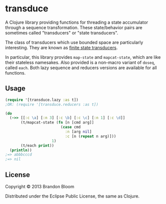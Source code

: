 # transduce

A Clojure library providing functions for threading a state accumulator through
a sequence transformation. These state/behavior pairs are sometimes called
"transducers" or "state transducers".

The class of transducers which use bounded space are particularly interesting.
They are known as [finite state transducers][1].

In particular, this library provides `map-state` and `mapcat-state`, which are
like their stateless namesakes. Also provided is a non-macro variant of
`doseq`, called `each`. Both lazy sequence and reducers versions are available
for all functions.

## Usage

```clojure
(require '[transduce.lazy :as t])
;OR: (require '[transduce.reducers :as t])

(do
  (->> [[:c \a] [:n 3] [:c \b] [:c \c] [:n 1] [:c \d]]
       (t/mapcat-state (fn [n [cmd arg]]
                         (case cmd
                           :n [arg nil]
                           :c [n (repeat n arg)]))
                     1)
       (t/each print))
  (println))
;=> abbbcccd
;=> nil
```

## License

Copyright © 2013 Brandon Bloom

Distributed under the Eclipse Public License, the same as Clojure.

[1]: http://en.wikipedia.org/wiki/Finite_state_transducer
